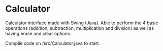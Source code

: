 # Calculator
Calculator interface made with Swing (Java). Able to perform the 4 basic operations 
(addition, subtraction, multiplication and division) as well as having erase and clear options.

Compile code on /src/Calculator.java to start.
